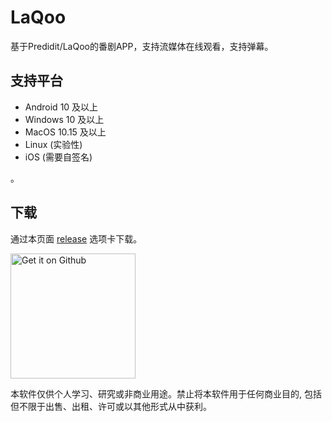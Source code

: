 # LaQoo
基于Predidit/LaQoo的番剧APP，支持流媒体在线观看，支持弹幕。


## 支持平台

- Android 10 及以上
- Windows 10 及以上
- MacOS 10.15 及以上
- Linux (实验性)
- iOS (需要自签名)

。
## 下载

通过本页面 [release](https://github.com/laqooss/LaQoo/releases) 选项卡下载。

<a href="https://github.com/laqooss/LaQoo/releases">
  <img src="static/svg/get_it_on_github.svg" alt="Get it on Github" width="200"/>
</a>

本软件仅供个人学习、研究或非商业用途。禁止将本软件用于任何商业目的, 包括但不限于出售、出租、许可或以其他形式从中获利。




